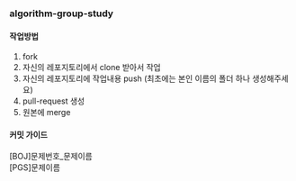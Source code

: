 ### algorithm-group-study

#### 작업방법
1. fork
2. 자신의 레포지토리에서 clone 받아서 작업
3. 자신의 레포지토리에 작업내용 push (최초에는 본인 이름의 폴더 하나 생성해주세요)
4. pull-request 생성
5. 원본에 merge

#### 커밋 가이드
  
[BOJ]문제번호_문제이름  
[PGS]문제이름
